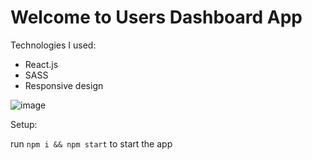 # Welcome to Users Dashboard App


Technologies I used:

- React.js
- SASS
- Responsive design


![image](https://user-images.githubusercontent.com/60109725/140917207-b27a45ff-20a3-4da1-af98-46b1187823fc.png)



Setup:

run `npm i && npm start` to start the app
